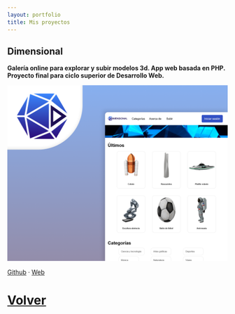 ```yaml
---
layout: portfolio
title: Mis proyectos
---
```


## Dimensional
__Galería online para explorar y subir modelos 3d. App web basada en PHP. Proyecto final para ciclo superior de Desarrollo Web.__    

[![Dimensional](assets/images/projects/dimensional-poster.png)](http://dimensional3.000webhostapp.com/)

[Github](https://github.com/migvidal/dimensional) · [Web](http://dimensional3.000webhostapp.com/)



# [Volver](./)